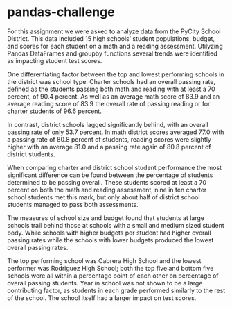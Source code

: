 # pandas-challenge

For this assignment we were asked to analyze data from the PyCity School District. This data included 15 high schools’ student populations, budget, and scores for each student on a math and a reading assessment. Utilyzing Pandas DataFrames and groupby functions several trends were identified as impacting student test scores.

One differentiating factor between the top and lowest performing schools in the district was school type. Charter schools had an overall passing rate, defined as the students passing both math and reading with at least a 70 percent, of 90.4 percent. As well as an average math score of 83.9 and an average reading score of 83.9 the overall rate of passing reading or for charter students of 96.6 percent.

In contrast, district schools lagged significantly behind, with an overall passing rate of only 53.7 percent. In math district scores averaged 77.0 with a passing rate of 80.8 percent of students, reading scores were slightly higher with an average 81.0 and a passing rate again of 80.8 percent of district students.

When comparing charter and district school student performance the most significant difference can be found between the percentage of students determined to be passing overall. These students scored at least a 70 percent on both the math and reading assessment, nine in ten charter school students met this mark, but only about half of district school students managed to pass both assessments.

The measures of school size and budget found that students at large schools trail behind those at schools with a small and medium sized student body. While schools with higher budgets per student had higher overall passing rates while the schools with lower budgets produced the lowest overall passing rates.

The top performing school was Cabrera High School and the lowest performer was Rodriguez High School; both the top five and bottom five schools were all within a percentage point of each other on percentage of overall passing students. 
Year in school was not shown to be a large contributing factor, as students in each grade performed similarly to the rest of the school. The school itself had a larger impact on test scores.

